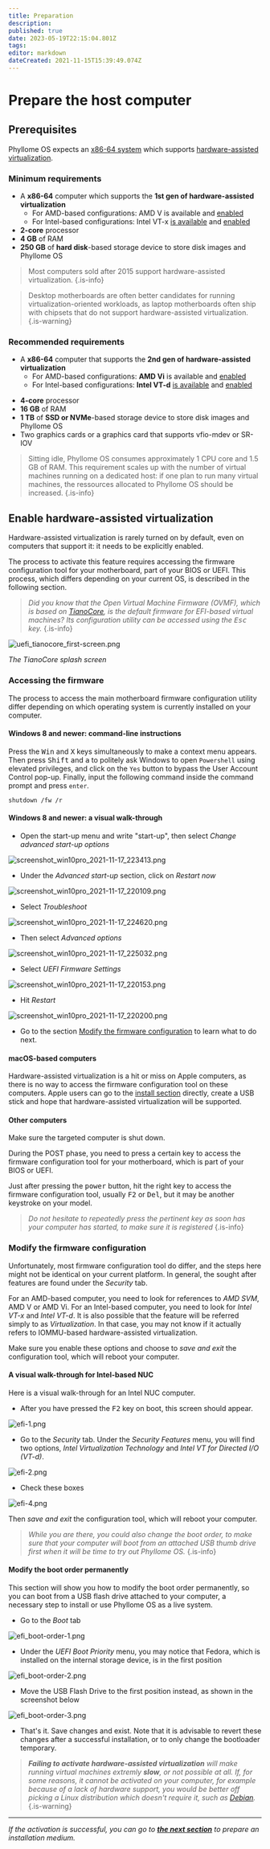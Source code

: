 ```yaml
---
title: Preparation
description: 
published: true
date: 2023-05-19T22:15:04.801Z
tags: 
editor: markdown
dateCreated: 2021-11-15T15:39:49.074Z
---
```


# Prepare the host computer

## Prerequisites

Phyllome OS expects an [x86-64 system](https://en.wikipedia.org/wiki/X86-64) which supports [hardware-assisted virtualization](/virt/lexicon#hardware-assisted-virtualization).

### Minimum requirements

- A **x86-64** computer which supports the **1st gen of hardware-assisted virtualization**
	- For AMD-based configurations: AMD V is available and [enabled](/deploy/prepare#enable-hardware-assisted-virtualization)
  - For Intel-based configurations: Intel VT-x [is available](https://ark.intel.com/content/www/us/en/ark/search/featurefilter.html?productType=873&2_VTX=true) and [enabled](/deploy/prepare#enable-hardware-assisted-virtualization)
- **2-core** processor
- **4 GB** of RAM
- **250 GB** of **hard disk**-based storage device to store disk images and Phyllome OS

> Most computers sold after 2015 support hardware-assisted virtualization.
{.is-info}

> Desktop motherboards are often better candidates for running virtualization-oriented workloads, as laptop motherboards often ship with chipsets that do not support hardware-assisted virtualization.
{.is-warning}

### Recommended requirements

- A **x86-64** computer that supports the **2nd gen of hardware-assisted virtualization**
	- For AMD-based configurations: **AMD Vi** is available and [enabled](/deploy/prepare#enable-hardware-assisted-virtualization)
  - For Intel-based configurations: **Intel VT-d** [is available](https://ark.intel.com/content/www/us/en/ark/search/featurefilter.html?productType=873&0_VTD=True) and [enabled](/deploy/prepare#enable-hardware-assisted-virtualization)
* **4-core** processor
* **16 GB** of RAM
* **1 TB** of **SSD or NVMe**-based storage device to store disk images and Phyllome OS
* Two graphics cards or a graphics card that supports vfio-mdev or SR-IOV

> Sitting idle, Phyllome OS consumes approximately 1 CPU core and 1.5 GB of RAM. This requirement scales up with the number of virtual machines running on a dedicated host: if one plan to run many virtual machines, the ressources allocated to Phyllome OS should be increased.
{.is-info}

## Enable hardware-assisted virtualization

Hardware-assisted virtualization is rarely turned on by default, even on computers that support it: it needs to be explicitly enabled.

The process to activate this feature requires accessing the firmware configuration tool for your motherboard, part of your BIOS or UEFI. This process, which differs depending on your current OS, is described in the following section.

> *Did you know that the Open Virtual Machine Firmware (OVMF), which is based on [TianoCore](https://www.tianocore.org/), is the default firmware for EFI-based virtual machines? Its configuration utility can be accessed using the <kbd>Esc</kbd> key.*
{.is-info}

![uefi_tianocore_first-screen.png](/uefi_tianocore_first-screen.png)

*The TianoCore splash screen*

### Accessing the firmware

The process to access the main motherboard firmware configuration utility differ depending on which operating system is currently installed on your computer.   

#### Windows 8 and newer: command-line instructions

Press the <kbd>Win</kbd> and <kbd>X</kbd> keys simultaneously to make a context menu appears. Then press <kbd>Shift</kbd> and <kbd>a</kbd> to politely ask Windows to open `Powershell` using elevated privileges, and click on the `Yes` button to bypass the User Account Control pop-up. Finally, input the following command inside the command prompt and press `enter`.

```
shutdown /fw /r
``` 
#### Windows 8 and newer: a visual walk-through

* Open the start-up menu and write "start-up", then select *Change advanced start-up options*

![screenshot_win10pro_2021-11-17_223413.png](/windows-access-firmware/screenshot_win10pro_2021-11-17_223413.png)

* Under the *Advanced start-up* section, click on *Restart now* 

![screenshot_win10pro_2021-11-17_220109.png](/windows-access-firmware/screenshot_win10pro_2021-11-17_220109.png)

* Select *Troubleshoot*

![screenshot_win10pro_2021-11-17_224620.png](/windows-access-firmware/screenshot_win10pro_2021-11-17_224620.png)
	
* Then select *Advanced options*

![screenshot_win10pro_2021-11-17_225032.png](/windows-access-firmware/screenshot_win10pro_2021-11-17_225032.png)

* Select *UEFI Firmware Settings*

![screenshot_win10pro_2021-11-17_220153.png](/windows-access-firmware/screenshot_win10pro_2021-11-17_220153.png)

* Hit *Restart*

![screenshot_win10pro_2021-11-17_220200.png](/windows-access-firmware/screenshot_win10pro_2021-11-17_220200.png)

* Go to the section [Modify the firmware configuration](/deploy/prepare#modify-the-firmware-configuration) to learn what to do next.

#### macOS-based computers

Hardware-assisted virtualization is a hit or miss on Apple computers, as there is no way to access the firmware configuration tool on these computers. Apple users can go to the [install section](https://wiki.phyllo.me/deploy/medium) directly, create a USB stick and hope that hardware-assisted virtualization will be supported. 

#### Other computers

Make sure the targeted computer is shut down.  

During the POST phase, you need to press a certain key to access the firmware configuration tool for your motherboard, which is part of your BIOS or UEFI. 

Just after pressing the <kbd>power</kbd> button, hit the right key to access the firmware configuration tool, usually <kbd>F2</kbd> or <kbd>Del</kbd>, but it may be another keystroke on your model.

> *Do not hesitate to repeatedly press the pertinent key as soon has your computer has started, to make sure it is registered*
{.is-info}

### Modify the firmware configuration

Unfortunately, most firmware configuration tool do differ, and the steps here might not be identical on your current platform. In general, the sought after features are found under the *Security* tab.

For an AMD-based computer, you need to look for references to *AMD SVM*, AMD V or AMD Vi. For an Intel-based computer, you need to look for *Intel VT-x* and *Intel VT-d*. It is also possible that the feature will be referred simply to as *Virtualization*. In that case, you may not know if it actually refers to IOMMU-based hardware-assisted virtualization.

Make sure you enable these options and choose to *save and exit* the configuration tool, which will reboot your computer.

#### A visual walk-through for Intel-based NUC

Here is a visual walk-through for an Intel NUC computer.

* After you have pressed the <kbd>F2</kbd> key on boot, this screen should appear.

![efi-1.png](/inte-efi/efi-1.png)

* Go to the *Security* tab. Under the *Security Features* menu, you will find two options, *Intel Virtualization Technology* and *Intel VT for Directed I/O (VT-d)*. 

![efi-2.png](/inte-efi/efi-2.png)

* Check these boxes

![efi-4.png](/inte-efi/efi-4.png)

Then *save and exit* the configuration tool, which will reboot your computer.

> *While you are there, you could also change the boot order, to make sure that your computer will boot from an attached USB thumb drive first when it will be time to try out Phyllome OS.*
{.is-info}

#### Modify the boot order permanently

This section will show you how to modify the boot order permanently, so you can boot from a USB flash drive attached to your computer, a necessary step to install or use Phyllome OS as a live system. 

* Go to the *Boot* tab

![efi_boot-order-1.png](/inte-efi/efi_boot-order-1.png)

* Under the *UEFI Boot Priority* menu, you may notice that Fedora, which is installed on the internal storage device, is in the first position    

![efi_boot-order-2.png](/inte-efi/efi_boot-order-2.png)

* Move the USB Flash Drive to the first position instead, as shown in the screenshot below

![efi_boot-order-3.png](/inte-efi/efi_boot-order-3.png)

* That's it. Save changes and exist. Note that it is advisable to revert these changes after a successful installation, or to only change the bootloader temporary.

> ***Failing to activate hardware-assisted virtualization** will make running virtual machines extremly **slow**, or not possible at all. If, for some reasons, it cannot be activated on your computer, for example because of a lack of hardware support, you would be better off picking a Linux distribution which doesn't require it, such as [Debian](https://www.debian.org/distrib/).*
{.is-warning}

---

*If the activation is successful, you can go to [**the next section**](https://wiki.phyllo.me/deploy/medium) to prepare an installation medium.*